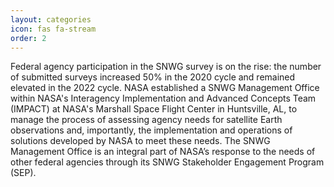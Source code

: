 ```yaml
---
layout: categories
icon: fas fa-stream
order: 2
---
```

Federal agency participation in the SNWG survey is on the rise: the number of submitted surveys increased 50% in the 2020 cycle and remained elevated in the 2022 cycle. NASA established a SNWG Management Office within NASA's Interagency Implementation and Advanced Concepts Team (IMPACT) at NASA's Marshall Space Flight Center in Huntsville, AL, to manage the process of assessing agency needs for satellite Earth observations and, importantly, the implementation and operations of solutions developed by NASA to meet these needs. The SNWG Management Office is an integral part of NASA’s response to the needs of other federal agencies through its SNWG Stakeholder Engagement Program (SEP).